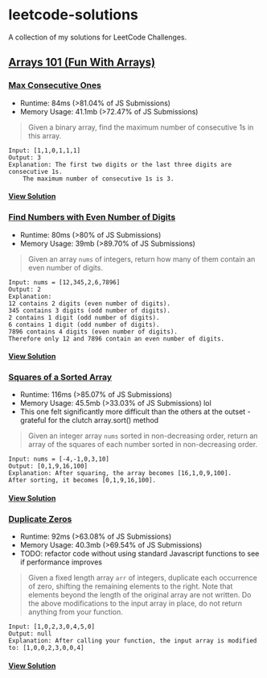 # leetcode-solutions

A collection of my solutions for LeetCode Challenges.

## [Arrays 101 (Fun With Arrays)](https://leetcode.com/explore/learn/card/fun-with-arrays/)

### [Max Consecutive Ones](https://leetcode.com/explore/learn/card/fun-with-arrays/521/introduction/3238/)
- Runtime: 84ms (>81.04% of JS Submissions)
- Memory Usage: 41.1mb (>72.47% of JS Submissions)
> Given a binary array, find the maximum number of consecutive 1s in this array.
```
Input: [1,1,0,1,1,1]
Output: 3
Explanation: The first two digits or the last three digits are consecutive 1s.
    The maximum number of consecutive 1s is 3.
```

#### [View Solution](https://github.com/mackbowes/leetcode-solutions/blob/main/arrays-max-consecutive-ones.js)


### [Find Numbers with Even Number of Digits](https://leetcode.com/explore/learn/card/fun-with-arrays/521/introduction/3237/)
- Runtime: 80ms (>80% of JS Submissions)
- Memory Usage: 39mb (>89.70% of JS Submissions)
> Given an array `nums` of integers, return how many of them contain an even number of digits.

```
Input: nums = [12,345,2,6,7896]
Output: 2
Explanation:
12 contains 2 digits (even number of digits).
345 contains 3 digits (odd number of digits).
2 contains 1 digit (odd number of digits).
6 contains 1 digit (odd number of digits).
7896 contains 4 digits (even number of digits).
Therefore only 12 and 7896 contain an even number of digits.
```

#### [View Solution](https://github.com/mackbowes/leetcode-solutions/blob/main/arrays-find-numbers-even-number-digits.js)

### [Squares of a Sorted Array](https://leetcode.com/explore/learn/card/fun-with-arrays/521/introduction/3237/)
- Runtime: 116ms (>85.07% of JS Submissions)
- Memory Usage: 45.5mb (>33.03% of JS Submissions) lol
- This one felt significantly more difficult than the others at the outset - grateful for the clutch array.sort() method
> Given an integer array `nums` sorted in non-decreasing order, return an array of the squares of each number sorted in non-decreasing order.
```
Input: nums = [-4,-1,0,3,10]
Output: [0,1,9,16,100]
Explanation: After squaring, the array becomes [16,1,0,9,100].
After sorting, it becomes [0,1,9,16,100].
```

#### [View Solution](https://github.com/mackbowes/leetcode-solutions/blob/main/arrays-squares-of-sorted-array.js)

### [Duplicate Zeros](https://leetcode.com/explore/learn/card/fun-with-arrays/525/inserting-items-into-an-array/3245/)
- Runtime: 92ms (>63.08% of JS Submissions)
- Memory Usage: 40.3mb (>69.54% of JS Submissions)
- TODO: refactor code without using standard Javascript functions to see if performance improves
> Given a fixed length array `arr` of integers, duplicate each occurrence of zero, shifting the remaining elements to the right.
> Note that elements beyond the length of the original array are not written.
> Do the above modifications to the input array in place, do not return anything from your function.
```
Input: [1,0,2,3,0,4,5,0]
Output: null
Explanation: After calling your function, the input array is modified to: [1,0,0,2,3,0,0,4]
```

#### [View Solution](https://github.com/mackbowes/leetcode-solutions/blob/main/arrays-duplicate-zeros.js)
